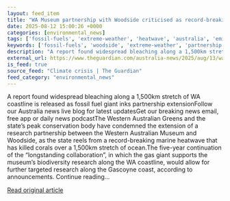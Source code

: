 ```yaml
---
layout: feed_item
title: "WA Museum partnership with Woodside criticised as record-breaking marine heatwave decimates coral reefs"
date: 2025-08-12 15:00:26 +0000
categories: [environmental_news]
tags: ['fossil-fuels', 'extreme-weather', 'heatwave', 'australia', 'emissions', 'oceania', 'urgent']
keywords: ['fossil-fuels', 'woodside', 'extreme-weather', 'partnership', 'museum', 'heatwave', 'australia', 'emissions']
description: "A report found widespread bleaching along a 1,500km stretch of WA coastline is released as fossil fuel giant inks partnership extensionFollow our Australia n..."
external_url: https://www.theguardian.com/australia-news/2025/aug/13/wa-museum-partnership-with-woodside-criticised-as-record-breaking-marine-heatwave-decimates-coral-reefs-ntwfb
is_feed: true
source_feed: "Climate crisis | The Guardian"
feed_category: "environmental_news"
---
```


A report found widespread bleaching along a 1,500km stretch of WA coastline is released as fossil fuel giant inks partnership extensionFollow our Australia news live blog for latest updatesGet our breaking news email, free app or daily news podcastThe Western Australian Greens and the state’s peak conservation body have condemned the extension of a research partnership between the Western Australian Museum and Woodside, as the state reels from a record-breaking marine heatwave that has killed corals over a 1,500km stretch of ocean.The five-year continuation of the “longstanding collaboration”, in which the gas giant supports the museum’s biodiversity research along the WA coastline, would allow for further targeted research along the Gascoyne coast, according to announcements. Continue reading...

[Read original article](https://www.theguardian.com/australia-news/2025/aug/13/wa-museum-partnership-with-woodside-criticised-as-record-breaking-marine-heatwave-decimates-coral-reefs-ntwfb)
